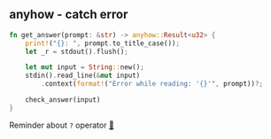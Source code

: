 ## anyhow - catch error

```rust
fn get_answer(prompt: &str) -> anyhow::Result<u32> {
    print!("{}: ", prompt.to_title_case());
    let _r = stdout().flush();

    let mut input = String::new();
    stdin().read_line(&mut input)
        .context(format!("Error while reading: '{}'", prompt))?;

    check_answer(input)
}
```

Reminder about `?` operator [📒](https://doc.rust-lang.org/edition-guide/rust-2018/error-handling-and-panics/the-question-mark-operator-for-easier-error-handling.html)